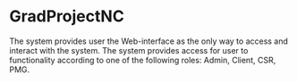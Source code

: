 # GradProjectNC  
  The system provides user the Web-interface as the only way to access and interact with the system.
  The system provides access for user to functionality according to one of the following roles:
Admin,
Client,
CSR,
PMG.
  
